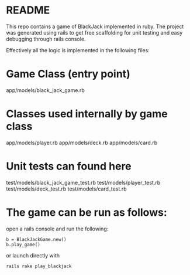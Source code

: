 # README

This repo contains a game of BlackJack implemented in ruby. The project was generated using rails to get free scaffolding for unit testing and easy debugging through rails console.

Effectively all the logic is implemented in the following files:

# Game Class (entry point)
app/models/black_jack_game.rb

# Classes used internally by game class
app/models/player.rb
app/models/deck.rb
app/models/card.rb

# Unit tests can found here
test/models/black_jack_game_test.rb
test/models/player_test.rb
test/models/deck_test.rb
test/models/card_test.rb

# The game can be run as follows:

open a rails console and run the following:

```
b = BlackJackGame.new()
b.play_game()
```

or launch directly with

```
rails rake play_blackjack
```